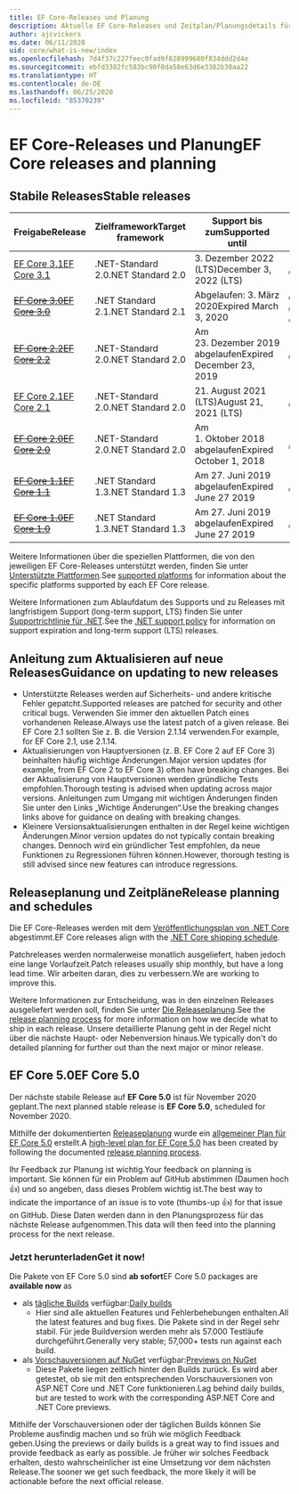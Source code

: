 ```yaml
---
title: EF Core-Releases und Planung
description: Aktuelle EF Core-Releases und Zeitplan/Planungsdetails für künftige Releases
author: ajcvickers
ms.date: 06/11/2020
uid: core/what-is-new/index
ms.openlocfilehash: 7d4f37c227feec0fad9f828999680f834ddd2d4e
ms.sourcegitcommit: ebfd3382fc583bc90f0da58e63d6e3382b30aa22
ms.translationtype: HT
ms.contentlocale: de-DE
ms.lasthandoff: 06/25/2020
ms.locfileid: "85370239"
---
```

# <a name="ef-core-releases-and-planning"></a><span data-ttu-id="92a4d-103">EF Core-Releases und Planung</span><span class="sxs-lookup"><span data-stu-id="92a4d-103">EF Core releases and planning</span></span>

## <a name="stable-releases"></a><span data-ttu-id="92a4d-104">Stabile Releases</span><span class="sxs-lookup"><span data-stu-id="92a4d-104">Stable releases</span></span>

| <span data-ttu-id="92a4d-105">Freigabe</span><span class="sxs-lookup"><span data-stu-id="92a4d-105">Release</span></span> | <span data-ttu-id="92a4d-106">Zielframework</span><span class="sxs-lookup"><span data-stu-id="92a4d-106">Target framework</span></span> | <span data-ttu-id="92a4d-107">Support bis zum</span><span class="sxs-lookup"><span data-stu-id="92a4d-107">Supported until</span></span> | <span data-ttu-id="92a4d-108">Links</span><span class="sxs-lookup"><span data-stu-id="92a4d-108">Links</span></span>
|:--------|------------------|-----------------|------
| [<span data-ttu-id="92a4d-109">EF Core 3.1</span><span class="sxs-lookup"><span data-stu-id="92a4d-109">EF Core 3.1</span></span>](https://www.nuget.org/packages/Microsoft.EntityFrameworkCore) | <span data-ttu-id="92a4d-110">.NET-Standard 2.0</span><span class="sxs-lookup"><span data-stu-id="92a4d-110">.NET Standard 2.0</span></span> | <span data-ttu-id="92a4d-111">3\. Dezember 2022 (LTS)</span><span class="sxs-lookup"><span data-stu-id="92a4d-111">December 3, 2022 (LTS)</span></span> | [<span data-ttu-id="92a4d-112">Ankündigung</span><span class="sxs-lookup"><span data-stu-id="92a4d-112">Announcement</span></span>](https://devblogs.microsoft.com/dotnet/announcing-entity-framework-core-3-1-and-entity-framework-6-4/)
| <span data-ttu-id="92a4d-113">~~[EF Core 3.0](https://www.nuget.org/packages/Microsoft.EntityFrameworkCore/3.0.3)~~</span><span class="sxs-lookup"><span data-stu-id="92a4d-113">~~[EF Core 3.0](https://www.nuget.org/packages/Microsoft.EntityFrameworkCore/3.0.3)~~</span></span> | <span data-ttu-id="92a4d-114">.NET Standard 2.1</span><span class="sxs-lookup"><span data-stu-id="92a4d-114">.NET Standard 2.1</span></span> | <span data-ttu-id="92a4d-115">Abgelaufen: 3. März 2020</span><span class="sxs-lookup"><span data-stu-id="92a4d-115">Expired March 3, 2020</span></span> | <span data-ttu-id="92a4d-116">[Ankündigung](https://devblogs.microsoft.com/dotnet/announcing-ef-core-3-0-and-ef-6-3-general-availability/) / [Wichtige Änderungen](ef-core-3.0/breaking-changes.md)</span><span class="sxs-lookup"><span data-stu-id="92a4d-116">[Announcement](https://devblogs.microsoft.com/dotnet/announcing-ef-core-3-0-and-ef-6-3-general-availability/) / [Breaking changes](ef-core-3.0/breaking-changes.md)</span></span>
| <span data-ttu-id="92a4d-117">~~[EF Core 2.2](https://www.nuget.org/packages/Microsoft.EntityFrameworkCore/2.2.6)~~</span><span class="sxs-lookup"><span data-stu-id="92a4d-117">~~[EF Core 2.2](https://www.nuget.org/packages/Microsoft.EntityFrameworkCore/2.2.6)~~</span></span> | <span data-ttu-id="92a4d-118">.NET-Standard 2.0</span><span class="sxs-lookup"><span data-stu-id="92a4d-118">.NET Standard 2.0</span></span> | <span data-ttu-id="92a4d-119">Am 23. Dezember 2019 abgelaufen</span><span class="sxs-lookup"><span data-stu-id="92a4d-119">Expired December 23, 2019</span></span> | [<span data-ttu-id="92a4d-120">Ankündigung</span><span class="sxs-lookup"><span data-stu-id="92a4d-120">Announcement</span></span>](https://devblogs.microsoft.com/dotnet/announcing-entity-framework-core-2-2/)
| [<span data-ttu-id="92a4d-121">EF Core 2.1</span><span class="sxs-lookup"><span data-stu-id="92a4d-121">EF Core 2.1</span></span>](https://www.nuget.org/packages/Microsoft.EntityFrameworkCore/2.1.14) | <span data-ttu-id="92a4d-122">.NET-Standard 2.0</span><span class="sxs-lookup"><span data-stu-id="92a4d-122">.NET Standard 2.0</span></span> | <span data-ttu-id="92a4d-123">21. August 2021 (LTS)</span><span class="sxs-lookup"><span data-stu-id="92a4d-123">August 21, 2021 (LTS)</span></span> | [<span data-ttu-id="92a4d-124">Ankündigung</span><span class="sxs-lookup"><span data-stu-id="92a4d-124">Announcement</span></span>](https://devblogs.microsoft.com/dotnet/announcing-entity-framework-core-2-1/)
| <span data-ttu-id="92a4d-125">~~[EF Core 2.0](https://www.nuget.org/packages/Microsoft.EntityFrameworkCore/2.0.3)~~</span><span class="sxs-lookup"><span data-stu-id="92a4d-125">~~[EF Core 2.0](https://www.nuget.org/packages/Microsoft.EntityFrameworkCore/2.0.3)~~</span></span> | <span data-ttu-id="92a4d-126">.NET-Standard 2.0</span><span class="sxs-lookup"><span data-stu-id="92a4d-126">.NET Standard 2.0</span></span> | <span data-ttu-id="92a4d-127">Am 1. Oktober 2018 abgelaufen</span><span class="sxs-lookup"><span data-stu-id="92a4d-127">Expired October 1, 2018</span></span> | [<span data-ttu-id="92a4d-128">Ankündigung</span><span class="sxs-lookup"><span data-stu-id="92a4d-128">Announcement</span></span>](https://devblogs.microsoft.com/dotnet/announcing-entity-framework-core-2-0/)
| <span data-ttu-id="92a4d-129">~~[EF Core 1.1](https://www.nuget.org/packages/Microsoft.EntityFrameworkCore/1.1.6)~~</span><span class="sxs-lookup"><span data-stu-id="92a4d-129">~~[EF Core 1.1](https://www.nuget.org/packages/Microsoft.EntityFrameworkCore/1.1.6)~~</span></span> | <span data-ttu-id="92a4d-130">.NET Standard 1.3</span><span class="sxs-lookup"><span data-stu-id="92a4d-130">.NET Standard 1.3</span></span> | <span data-ttu-id="92a4d-131">Am 27. Juni 2019 abgelaufen</span><span class="sxs-lookup"><span data-stu-id="92a4d-131">Expired June 27 2019</span></span> | [<span data-ttu-id="92a4d-132">Ankündigung</span><span class="sxs-lookup"><span data-stu-id="92a4d-132">Announcement</span></span>](https://devblogs.microsoft.com/dotnet/announcing-entity-framework-core-1-1/)
| <span data-ttu-id="92a4d-133">~~[EF Core 1.0](https://www.nuget.org/packages/Microsoft.EntityFrameworkCore/1.0.6)~~</span><span class="sxs-lookup"><span data-stu-id="92a4d-133">~~[EF Core 1.0](https://www.nuget.org/packages/Microsoft.EntityFrameworkCore/1.0.6)~~</span></span> | <span data-ttu-id="92a4d-134">.NET Standard 1.3</span><span class="sxs-lookup"><span data-stu-id="92a4d-134">.NET Standard 1.3</span></span> | <span data-ttu-id="92a4d-135">Am 27. Juni 2019 abgelaufen</span><span class="sxs-lookup"><span data-stu-id="92a4d-135">Expired June 27 2019</span></span> | [<span data-ttu-id="92a4d-136">Ankündigung</span><span class="sxs-lookup"><span data-stu-id="92a4d-136">Announcement</span></span>](https://devblogs.microsoft.com/dotnet/entity-framework-core-1-0-0-available/)

<span data-ttu-id="92a4d-137">Weitere Informationen über die speziellen Plattformen, die von den jeweiligen EF Core-Releases unterstützt werden, finden Sie unter [Unterstützte Plattformen](../platforms/index.md).</span><span class="sxs-lookup"><span data-stu-id="92a4d-137">See [supported platforms](../platforms/index.md) for information about the specific platforms supported by each EF Core release.</span></span>

<span data-ttu-id="92a4d-138">Weitere Informationen zum Ablaufdatum des Supports und zu Releases mit langfristigem Support (long-term support, LTS) finden Sie unter [Supportrichtlinie für .NET](https://dotnet.microsoft.com/platform/support/policy/dotnet-core).</span><span class="sxs-lookup"><span data-stu-id="92a4d-138">See the [.NET support policy](https://dotnet.microsoft.com/platform/support/policy/dotnet-core) for information on support expiration and long-term support (LTS) releases.</span></span>

## <a name="guidance-on-updating-to-new-releases"></a><span data-ttu-id="92a4d-139">Anleitung zum Aktualisieren auf neue Releases</span><span class="sxs-lookup"><span data-stu-id="92a4d-139">Guidance on updating to new releases</span></span>

* <span data-ttu-id="92a4d-140">Unterstützte Releases werden auf Sicherheits- und andere kritische Fehler gepatcht.</span><span class="sxs-lookup"><span data-stu-id="92a4d-140">Supported releases are patched for security and other critical bugs.</span></span> <span data-ttu-id="92a4d-141">Verwenden Sie immer den aktuellen Patch eines vorhandenen Release.</span><span class="sxs-lookup"><span data-stu-id="92a4d-141">Always use the latest patch of a given release.</span></span> <span data-ttu-id="92a4d-142">Bei EF Core 2.1 sollten Sie z. B. die Version 2.1.14 verwenden.</span><span class="sxs-lookup"><span data-stu-id="92a4d-142">For example, for EF Core 2.1, use 2.1.14.</span></span>
* <span data-ttu-id="92a4d-143">Aktualisierungen von Hauptversionen (z. B. EF Core 2 auf EF Core 3) beinhalten häufig wichtige Änderungen.</span><span class="sxs-lookup"><span data-stu-id="92a4d-143">Major version updates (for example, from EF Core 2 to EF Core 3) often have breaking changes.</span></span> <span data-ttu-id="92a4d-144">Bei der Aktualisierung von Hauptversionen werden gründliche Tests empfohlen.</span><span class="sxs-lookup"><span data-stu-id="92a4d-144">Thorough testing is advised when updating across major versions.</span></span> <span data-ttu-id="92a4d-145">Anleitungen zum Umgang mit wichtigen Änderungen finden Sie unter den Links „Wichtige Änderungen“.</span><span class="sxs-lookup"><span data-stu-id="92a4d-145">Use the breaking changes links above for guidance on dealing with breaking changes.</span></span>
* <span data-ttu-id="92a4d-146">Kleinere Versionsaktualisierungen enthalten in der Regel keine wichtigen Änderungen.</span><span class="sxs-lookup"><span data-stu-id="92a4d-146">Minor version updates do not typically contain breaking changes.</span></span> <span data-ttu-id="92a4d-147">Dennoch wird ein gründlicher Test empfohlen, da neue Funktionen zu Regressionen führen können.</span><span class="sxs-lookup"><span data-stu-id="92a4d-147">However, thorough testing is still advised since new features can introduce regressions.</span></span>

## <a name="release-planning-and-schedules"></a><span data-ttu-id="92a4d-148">Releaseplanung und Zeitpläne</span><span class="sxs-lookup"><span data-stu-id="92a4d-148">Release planning and schedules</span></span>

<span data-ttu-id="92a4d-149">Die EF Core-Releases werden mit dem [Veröffentlichungsplan von .NET Core](https://github.com/dotnet/core/blob/master/roadmap.md) abgestimmt.</span><span class="sxs-lookup"><span data-stu-id="92a4d-149">EF Core releases align with the [.NET Core shipping schedule](https://github.com/dotnet/core/blob/master/roadmap.md).</span></span>

<span data-ttu-id="92a4d-150">Patchreleases werden normalerweise monatlich ausgeliefert, haben jedoch eine lange Vorlaufzeit.</span><span class="sxs-lookup"><span data-stu-id="92a4d-150">Patch releases usually ship monthly, but have a long lead time.</span></span>
<span data-ttu-id="92a4d-151">Wir arbeiten daran, dies zu verbessern.</span><span class="sxs-lookup"><span data-stu-id="92a4d-151">We are working to improve this.</span></span>

<span data-ttu-id="92a4d-152">Weitere Informationen zur Entscheidung, was in den einzelnen Releases ausgeliefert werden soll, finden Sie unter [Die Releaseplanung](release-planning.md).</span><span class="sxs-lookup"><span data-stu-id="92a4d-152">See the [release planning process](release-planning.md) for more information on how we decide what to ship in each release.</span></span>
<span data-ttu-id="92a4d-153">Unsere detaillierte Planung geht in der Regel nicht über die nächste Haupt- oder Nebenversion hinaus.</span><span class="sxs-lookup"><span data-stu-id="92a4d-153">We typically don't do detailed planning for further out than the next major or minor release.</span></span>

## <a name="ef-core-50"></a><span data-ttu-id="92a4d-154">EF Core 5.0</span><span class="sxs-lookup"><span data-stu-id="92a4d-154">EF Core 5.0</span></span>

<span data-ttu-id="92a4d-155">Der nächste stabile Release auf **EF Core 5.0** ist für November 2020 geplant.</span><span class="sxs-lookup"><span data-stu-id="92a4d-155">The next planned stable release is **EF Core 5.0**, scheduled for November 2020.</span></span>

<span data-ttu-id="92a4d-156">Mithilfe der dokumentierten [Releaseplanung](release-planning.md) wurde ein [allgemeiner Plan für EF Core 5.0](xref:core/what-is-new/ef-core-5.0/plan) erstellt.</span><span class="sxs-lookup"><span data-stu-id="92a4d-156">A [high-level plan for EF Core 5.0](xref:core/what-is-new/ef-core-5.0/plan) has been created by following the documented [release planning process](release-planning.md).</span></span>

<span data-ttu-id="92a4d-157">Ihr Feedback zur Planung ist wichtig.</span><span class="sxs-lookup"><span data-stu-id="92a4d-157">Your feedback on planning is important.</span></span>
<span data-ttu-id="92a4d-158">Sie können für ein Problem auf GitHub abstimmen (Daumen hoch 👍) und so angeben, dass dieses Problem wichtig ist.</span><span class="sxs-lookup"><span data-stu-id="92a4d-158">The best way to indicate the importance of an issue is to vote (thumbs-up 👍) for that issue on GitHub.</span></span>
<span data-ttu-id="92a4d-159">Diese Daten werden dann in den Planungsprozess für das nächste Release aufgenommen.</span><span class="sxs-lookup"><span data-stu-id="92a4d-159">This data will then feed into the planning process for the next release.</span></span>

### <a name="get-it-now"></a><span data-ttu-id="92a4d-160">Jetzt herunterladen</span><span class="sxs-lookup"><span data-stu-id="92a4d-160">Get it now!</span></span>

<span data-ttu-id="92a4d-161">Die Pakete von EF Core 5.0 sind **ab sofort**</span><span class="sxs-lookup"><span data-stu-id="92a4d-161">EF Core 5.0 packages are **available now** as</span></span>

* <span data-ttu-id="92a4d-162">als [tägliche Builds](https://github.com/dotnet/aspnetcore/blob/master/docs/DailyBuilds.md) verfügbar:</span><span class="sxs-lookup"><span data-stu-id="92a4d-162">[Daily builds](https://github.com/dotnet/aspnetcore/blob/master/docs/DailyBuilds.md)</span></span>
  * <span data-ttu-id="92a4d-163">Hier sind alle aktuellen Features und Fehlerbehebungen enthalten.</span><span class="sxs-lookup"><span data-stu-id="92a4d-163">All the latest features and bug fixes.</span></span> <span data-ttu-id="92a4d-164">Die Pakete sind in der Regel sehr stabil. Für jede Buildversion werden mehr als 57.000 Testläufe durchgeführt.</span><span class="sxs-lookup"><span data-stu-id="92a4d-164">Generally very stable; 57,000+ tests run against each build.</span></span>
* <span data-ttu-id="92a4d-165">als [Vorschauversionen auf NuGet](https://www.nuget.org/packages/Microsoft.EntityFrameworkCore) verfügbar:</span><span class="sxs-lookup"><span data-stu-id="92a4d-165">[Previews on NuGet](https://www.nuget.org/packages/Microsoft.EntityFrameworkCore)</span></span>
  * <span data-ttu-id="92a4d-166">Diese Pakete liegen zeitlich hinter den Builds zurück. Es wird aber getestet, ob sie mit den entsprechenden Vorschauversionen von ASP.NET Core und .NET Core funktionieren.</span><span class="sxs-lookup"><span data-stu-id="92a4d-166">Lag behind daily builds, but are tested to work with the corresponding ASP.NET Core and .NET Core previews.</span></span>

<span data-ttu-id="92a4d-167">Mithilfe der Vorschauversionen oder der täglichen Builds können Sie Probleme ausfindig machen und so früh wie möglich Feedback geben.</span><span class="sxs-lookup"><span data-stu-id="92a4d-167">Using the previews or daily builds is a great way to find issues and provide feedback as early as possible.</span></span>
<span data-ttu-id="92a4d-168">Je früher wir solches Feedback erhalten, desto wahrscheinlicher ist eine Umsetzung vor dem nächsten Release.</span><span class="sxs-lookup"><span data-stu-id="92a4d-168">The sooner we get such feedback, the more likely it will be actionable before the next official release.</span></span>
